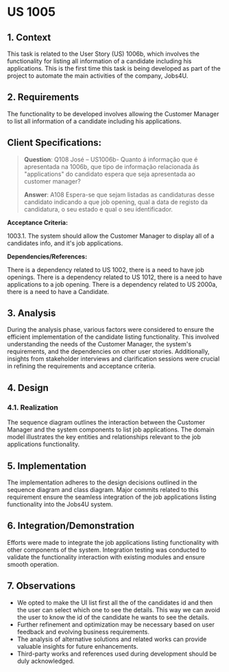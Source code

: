 # US 1005

## 1. Context
This task is related to the User Story (US) 1006b, which involves the functionality for listing all information of a candidate including his applications.
This is the first time this task is being developed as part of the project to automate the main activities of the company, Jobs4U.

## 2. Requirements

The functionality to be developed involves allowing the Customer Manager to list all information of a candidate including his applications.

## Client Specifications:

> **Question**: Q108 José – US1006b- Quanto á informação que é apresentada na 1006b, que tipo de informação relacionada ás "applications" do candidato espera que seja apresentada ao customer manager?
>
> **Answer**: A108 Espera-se que sejam listadas as candidaturas desse candidato indicando a que job opening, qual a data de registo da candidatura, o seu estado e qual o seu identificador.

**Acceptance Criteria:**

1003.1. The system should allow the Customer Manager to display all of a candidates info, and it's job applications.

**Dependencies/References:**

There is a dependency related to US 1002, there is a need to have job openings.
There is a dependency related to US 1012, there is a need to have applications to a job opening.
There is a dependency related to US 2000a, there is a need to have a Candidate.

## 3. Analysis

During the analysis phase, various factors were considered to ensure the efficient implementation of the candidate listing functionality.
This involved understanding the needs of the Customer Manager, the system's requirements, and the dependencies on other user stories.
Additionally, insights from stakeholder interviews and clarification sessions were crucial in refining the requirements and acceptance criteria.

## 4. Design

### 4.1. Realization

The sequence diagram outlines the interaction between the Customer Manager and the system components to list job applications.
The domain model illustrates the key entities and relationships relevant to the job applications functionality.

## 5. Implementation

The implementation adheres to the design decisions outlined in the sequence diagram and class diagram.
Major commits related to this requirement ensure the seamless integration of the job applications listing functionality into the Jobs4U system.

## 6. Integration/Demonstration

Efforts were made to integrate the job applications listing functionality with other components of the system.
Integration testing was conducted to validate the functionality interaction with existing modules and ensure smooth operation.

## 7. Observations

* We opted to make the UI list first all the of the candidates id and then the user can select which one to see the details. This way we can avoid the user to know the id of the candidate he wants to see the details.
* Further refinement and optimization may be necessary based on user feedback and evolving business requirements.
* The analysis of alternative solutions and related works can provide valuable insights for future enhancements.
* Third-party works and references used during development should be duly acknowledged.